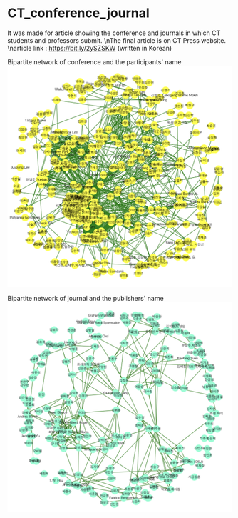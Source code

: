 # CT_conference_journal

It was made for article showing the conference and journals in which CT students and professors submit.
\nThe final article is on CT Press website. 
\narticle link : https://bit.ly/2ySZSKW (written in Korean)

Bipartite network of conference and the participants' name
![alt text](https://raw.githubusercontent.com/soheekim911/CT_conference_journal/master/Conference_name.png)


Bipartite network of journal and the publishers' name
![alt text](https://raw.githubusercontent.com/soheekim911/CT_conference_journal/master/Journal_name.png)
